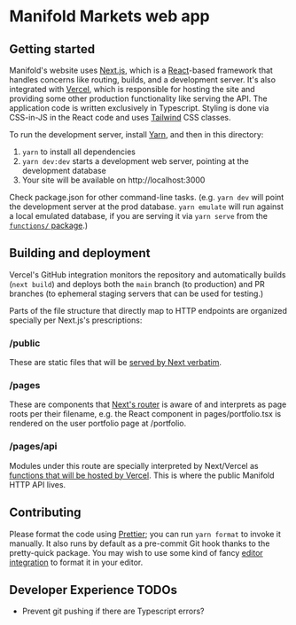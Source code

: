 # Manifold Markets web app

## Getting started

Manifold's website uses [Next.js][nextjs], which is a [React][react]-based framework that handles concerns like routing,
builds, and a development server. It's also integrated with [Vercel][vercel], which is responsible for hosting the site
and providing some other production functionality like serving the API. The application code is written exclusively in
Typescript. Styling is done via CSS-in-JS in the React code and uses [Tailwind][tailwind] CSS classes.

To run the development server, install [Yarn][yarn], and then in this directory:

1. `yarn` to install all dependencies
2. `yarn dev:dev` starts a development web server, pointing at the development database
3. Your site will be available on http://localhost:3000

Check package.json for other command-line tasks. (e.g. `yarn dev` will point the development server at the prod database. `yarn emulate` will run against a local emulated database, if you are serving it via `yarn serve` from the [`functions/` package][functions-readme].)

## Building and deployment

Vercel's GitHub integration monitors the repository and automatically builds (`next build`) and deploys both the `main`
branch (to production) and PR branches (to ephemeral staging servers that can be used for testing.)

Parts of the file structure that directly map to HTTP endpoints are organized specially per Next.js's prescriptions:

### /public

These are static files that will be [served by Next verbatim][next-static-files].

### /pages

These are components that [Next's router][next-pages] is aware of and interprets as page roots per their filename,
e.g. the React component in pages/portfolio.tsx is rendered on the user portfolio page at /portfolio.

### /pages/api

Modules under this route are specially interpreted by Next/Vercel as [functions that will be hosted by
Vercel][vercel-functions]. This is where the public Manifold HTTP API lives.

## Contributing

Please format the code using [Prettier][prettier]; you can run `yarn format` to invoke it manually. It also runs by
default as a pre-commit Git hook thanks to the pretty-quick package. You may wish to use some kind of fancy [editor
integration][prettier-integrations] to format it in your editor.

## Developer Experience TODOs

- Prevent git pushing if there are Typescript errors?

[react]: https://reactjs.org
[nextjs]: https://nextjs.org
[vercel]: https://vercel.com
[tailwind]: https://tailwindcss.com
[yarn]: https://yarnpkg.com
[prettier]: https://prettier.io
[prettier-integrations]: https://prettier.io/docs/en/editors.html
[next-static-files]: https://nextjs.org/docs/basic-features/static-file-serving
[next-pages]: https://nextjs.org/docs/basic-features/pages
[vercel-functions]: https://vercel.com/docs/concepts/functions/serverless-functions
[functions-readme]: https://github.com/manifoldmarkets/manifold/blob/main/functions/README.md
